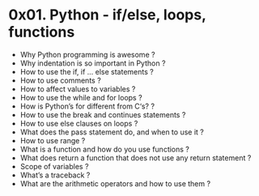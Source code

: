 # 0x01. Python - if/else, loops, functions

- Why Python programming is awesome ?
- Why indentation is so important in Python ?
- How to use the if, if ... else statements ?
- How to use comments ?
- How to affect values to variables ?
- How to use the while and for loops ?
- How is Python’s for different from C‘s? ?
- How to use the break and continues statements ?
- How to use else clauses on loops ?
- What does the pass statement do, and when to use it ?
- How to use range ?
- What is a function and how do you use functions ?
- What does return a function that does not use any return statement ?
- Scope of variables ?
- What’s a traceback ?
- What are the arithmetic operators and how to use them ?
